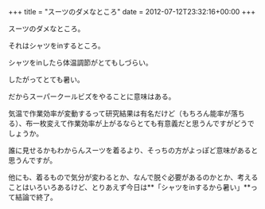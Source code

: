 +++
title = "スーツのダメなところ"
date = 2012-07-12T23:32:16+00:00
+++

スーツのダメなところ。

それはシャツをinするところ。

シャツをinしたら体温調節がとてもしづらい。

したがってとても暑い。

だからスーパークールビズをやることに意味はある。

気温で作業効率が変動するって研究結果は有名だけど（もちろん能率が落ちる）、布一枚変えて作業効率が上がるならとても有意義だと思うんですがどうでしょうか。

誰に見せるかもわからんスーツを着るより、そっちの方がよっぽど意味があると思うんですが。

他にも、着るもので気分が変わるとか、なんで脱ぐ必要があるのかとか、考えることはいろいろあるけど、とりあえず今日は**「シャツをinするから暑い」**って結論で終了。

